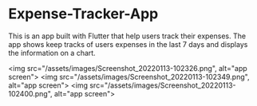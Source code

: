 # Expense-Tracker-App
This is an app built with Flutter that help users track their expenses. The app shows keep tracks of users expenses in the last 7 days and displays the information on a chart.

<img src="/assets/images/Screenshot_20220113-102326.png", alt="app screen">
<img src="/assets/images/Screenshot_20220113-102349.png", alt="app screen">
<img src="/assets/images/Screenshot_20220113-102400.png", alt="app screen">
